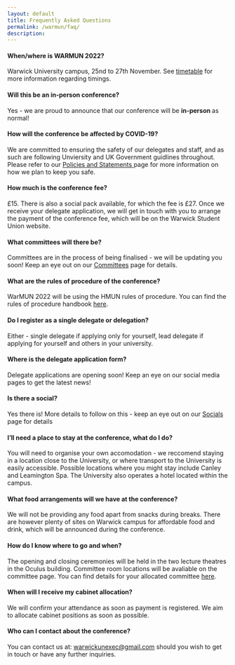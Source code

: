 ```yaml
---
layout: default
title: Frequently Asked Questions
permalink: /warmun/faq/
description:
---
```


#### When/where is WARMUN 2022?
Warwick University campus, 25nd to 27th November. See <a href="http://warwickun.org/warmun/timetable">timetable</a> for more information regarding timings.

#### Will this be an in-person conference?
Yes - we are proud to announce that our conference will be <b> in-person </b> as normal!

#### How will the conference be affected by COVID-19?
We are committed to ensuring the safety of our delegates and staff, and as such are following Unviersity and UK Government guidlines throughout. Please refer to our <a href="http://warwickun.org/warmun/policies"> Policies and Statements </a> page for more information on how we plan to keep you safe.

#### How much is the conference fee?
£15. There is also a social pack available, for which the fee is £27.
Once we receive your delegate application, we will get in touch with you to arrange the payment of the conference fee, which will be on the Warwick Student Union website.

#### What committees will there be?
Committees are in the process of being finalised - we will be updating you soon! Keep an eye out on our <a href="http://warwickun.org/warmun/committees">Committees</a> page for details.

#### What are the rules of procedure of the conference?
WarMUN 2022 will be using the HMUN rules of procedure. You can find the rules of procedure handbook <a href="https://www.yumpu.com/en/document/read/22180426/hmun-rules-of-procedure-harvard-model-united-nations">here</a>.

#### Do I register as a single delegate or delegation?
Either - single delegate if applying only for yourself, lead delegate if applying for yourself and others in your university. 

#### Where is the delegate application form?
Delegate applications are opening soon! Keep an eye on our social media pages to get the latest news!

#### Is there a social?
Yes there is! More details to follow on this - keep an eye out on our <a href="http://warwickun.org/warmun/socials">Socials</a> page for details

#### I’ll need a place to stay at the conference, what do I do?
You will need to organise your own accomodation - we reccomend staying in a location close to the University, or where transport to the University is easily accessible. Possible locations where you might stay include Canley and Leamington Spa. The University also operates a hotel located within the campus.

#### What food arrangements will we have at the conference?
We will not be providing any food apart from snacks during breaks. There are however plenty of sites on Warwick campus for affordable food and drink, which will be announced during the conference.

#### How do I know where to go and when?
The opening and closing ceremonies will be held in the two lecture theatres in the Oculus building. Committee room locations will be avaliable on the committee page. You can find details for your allocated committee <a href="http://warwickun.org/warmun/committees">here</a>.

#### When will I receive my cabinet allocation?
We will confirm your attendance as soon as payment is registered. We aim to allocate cabinet positions as soon as possible.

#### Who can I contact about the conference?
You can contact us at: warwickunexec@gmail.com should you wish to get in touch or have any further inquiries.
